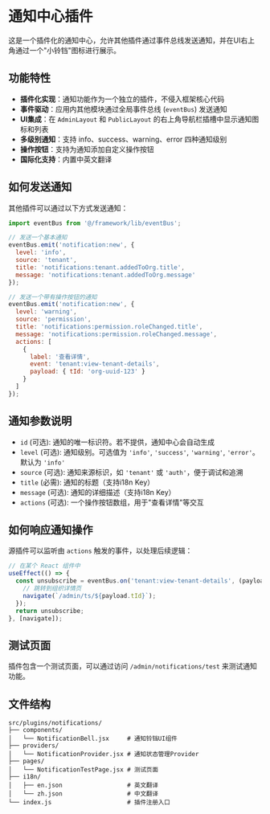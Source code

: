 # 通知中心插件

这是一个插件化的通知中心，允许其他插件通过事件总线发送通知，并在UI右上角通过一个"小铃铛"图标进行展示。

## 功能特性

- **插件化实现**：通知功能作为一个独立的插件，不侵入框架核心代码
- **事件驱动**：应用内其他模块通过全局事件总线 (`eventBus`) 发送通知
- **UI集成**：在 `AdminLayout` 和 `PublicLayout` 的右上角导航栏插槽中显示通知图标和列表
- **多级别通知**：支持 info、success、warning、error 四种通知级别
- **操作按钮**：支持为通知添加自定义操作按钮
- **国际化支持**：内置中英文翻译

## 如何发送通知

其他插件可以通过以下方式发送通知：

```javascript
import eventBus from '@/framework/lib/eventBus';

// 发送一个基本通知
eventBus.emit('notification:new', {
  level: 'info',
  source: 'tenant',
  title: 'notifications:tenant.addedToOrg.title',
  message: 'notifications:tenant.addedToOrg.message'
});

// 发送一个带有操作按钮的通知
eventBus.emit('notification:new', {
  level: 'warning',
  source: 'permission',
  title: 'notifications:permission.roleChanged.title',
  message: 'notifications:permission.roleChanged.message',
  actions: [
    {
      label: '查看详情',
      event: 'tenant:view-tenant-details',
      payload: { tId: 'org-uuid-123' }
    }
  ]
});
```

## 通知参数说明

- `id` (可选): 通知的唯一标识符。若不提供，通知中心会自动生成
- `level` (可选): 通知级别。可选值为 `'info'`, `'success'`, `'warning'`, `'error'`。默认为 `'info'`
- `source` (可选): 通知来源标识，如 `'tenant'` 或 `'auth'`，便于调试和追溯
- `title` (必需): 通知的标题（支持i18n Key）
- `message` (可选): 通知的详细描述（支持i18n Key）
- `actions` (可选): 一个操作按钮数组，用于"查看详情"等交互

## 如何响应通知操作

源插件可以监听由 `actions` 触发的事件，以处理后续逻辑：

```javascript
// 在某个 React 组件中
useEffect(() => {
  const unsubscribe = eventBus.on('tenant:view-tenant-details', (payload) => {
    // 跳转到组织详情页
    navigate(`/admin/ts/${payload.tId}`);
  });
  return unsubscribe;
}, [navigate]);
```

## 测试页面

插件包含一个测试页面，可以通过访问 `/admin/notifications/test` 来测试通知功能。

## 文件结构

```
src/plugins/notifications/
├── components/
│   └── NotificationBell.jsx     # 通知铃铛UI组件
├── providers/
│   └── NotificationProvider.jsx # 通知状态管理Provider
├── pages/
│   └── NotificationTestPage.jsx # 测试页面
├── i18n/
│   ├── en.json                  # 英文翻译
│   └── zh.json                  # 中文翻译
└── index.js                     # 插件注册入口
```